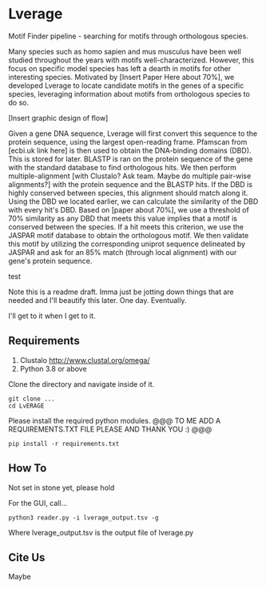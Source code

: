 # Lverage
Motif Finder pipeline - searching for motifs through orthologous species.

Many species such as homo sapien and mus musculus have been well studied throughout the years with motifs well-characterized. However, this focus on specific model species has left a dearth in motifs for other interesting species. Motivated by [Insert Paper Here about 70%], we developed Lverage to locate candidate motifs in the genes of a specific species, leveraging information about motifs from orthologous species to do so.

[Insert graphic design of flow]

Given a gene DNA sequence, Lverage will first convert this sequence to the protein sequence, using the largest open-reading frame. Pfamscan from [ecbi.uk link here] is then used to obtain the DNA-binding domains (DBD). This is stored for later. BLASTP is ran on the protein sequence of the gene with the standard database to find orthologous hits. We then perform multiple-alignment [with Clustalo? Ask team. Maybe do multiple pair-wise alignments?] with the protein sequence and the BLASTP hits. If the DBD is highly conserved between species, this alignment should match along it. Using the DBD we located earlier, we can calculate the similarity of the DBD with every hit's DBD. Based on [paper about 70%], we use a threshold of 70% similarity as any DBD that meets this value implies that a motif is conserved between the species. If a hit meets this criterion, we use the JASPAR motif database to obtain the orthologous motif. We then validate this motif by utilizing the corresponding uniprot sequence delineated by JASPAR and ask for an 85% match (through local alignment) with our gene's protein sequence.

test

Note this is a readme draft. Imma just be jotting down things that are needed and I'll beautify this later. One day. Eventually.

I'll get to it when I get to it.


## Requirements
  1. Clustalo http://www.clustal.org/omega/
  3. Python 3.8 or above

Clone the directory and navigate inside of it.
  ```
  git clone ...
  cd LvERAGE
  ```
Please install the required python modules. @@@ TO ME ADD A REQUIREMENTS.TXT FILE PLEASE AND THANK YOU :) @@@
  ```
  pip install -r requirements.txt
  ```

## How To
  Not set in stone yet, please hold

  For the GUI, call...
   ```
   python3 reader.py -i lverage_output.tsv -g
   ```
  Where lverage_output.tsv is the output file of lverage.py

## Cite Us
  Maybe
